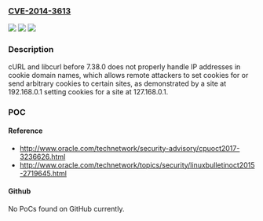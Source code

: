 ### [CVE-2014-3613](https://cve.mitre.org/cgi-bin/cvename.cgi?name=CVE-2014-3613)
![](https://img.shields.io/static/v1?label=Product&message=n%2Fa&color=blue)
![](https://img.shields.io/static/v1?label=Version&message=n%2Fa&color=blue)
![](https://img.shields.io/static/v1?label=Vulnerability&message=n%2Fa&color=brighgreen)

### Description

cURL and libcurl before 7.38.0 does not properly handle IP addresses in cookie domain names, which allows remote attackers to set cookies for or send arbitrary cookies to certain sites, as demonstrated by a site at 192.168.0.1 setting cookies for a site at 127.168.0.1.

### POC

#### Reference
- http://www.oracle.com/technetwork/security-advisory/cpuoct2017-3236626.html
- http://www.oracle.com/technetwork/topics/security/linuxbulletinoct2015-2719645.html

#### Github
No PoCs found on GitHub currently.

